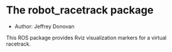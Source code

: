 # The robot_racetrack package

- Author: Jeffrey Donovan

This ROS package provides Rviz visualization markers for a virtual racetrack.
